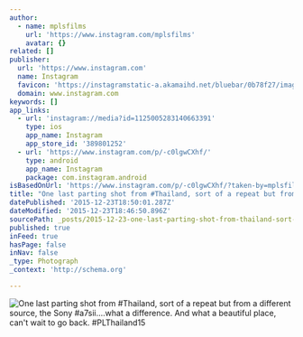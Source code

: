 ```yaml
---
author:
  - name: mplsfilms
    url: 'https://www.instagram.com/mplsfilms'
    avatar: {}
related: []
publisher:
  url: 'https://www.instagram.com'
  name: Instagram
  favicon: 'https://instagramstatic-a.akamaihd.net/bluebar/0b78f27/images/ico/favicon.ico'
  domain: www.instagram.com
keywords: []
app_links:
  - url: 'instagram://media?id=1125005283140663391'
    type: ios
    app_name: Instagram
    app_store_id: '389801252'
  - url: 'https://www.instagram.com/p/-c0lgwCXhf/'
    type: android
    app_name: Instagram
    package: com.instagram.android
isBasedOnUrl: 'https://www.instagram.com/p/-c0lgwCXhf/?taken-by=mplsfilms'
title: "One last parting shot from #Thailand, sort of a repeat but from a different source, the Sony #a7sii....what a difference. And what a beautiful place, can't wait to go back. #PLThailand15"
datePublished: '2015-12-23T18:50:01.287Z'
dateModified: '2015-12-23T18:46:50.896Z'
sourcePath: _posts/2015-12-23-one-last-parting-shot-from-thailand-sort-of-a-repeat-but-f.md
published: true
inFeed: true
hasPage: false
inNav: false
_type: Photograph
_context: 'http://schema.org'

---
```

![One last parting shot from &num;Thailand&comma; sort of a repeat but from a different source&comma; the Sony &num;a7sii&period;&period;&period;&period;what a difference&period; And what a beautiful place&comma; can't wait to go back&period; &num;PLThailand15](https://scontent.cdninstagram.com/hphotos-xft1/t51.2885-15/s640x640/sh0.08/e35/12224269_521884971323148_550590251_n.jpg)
